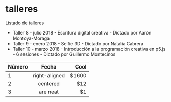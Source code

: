 # talleres

Listado de talleres


* Taller 8 - julio 2018 - Escritura digital creativa - Dictado por Aarón Montoya-Moraga
* Taller 9 - enero 2018 - Selfie 3D - Dictado por Natalia Cabrera
* Taller 10 - marzo 2018 - Introducción a la programación creativa en p5.js - 6 sesiones - Dictado por Guillermo Montecinos

| Número| Fecha     | Cool  |
| ------|:---------:| -----:|
| 1 | right-aligned | $1600 |
| 2 | centered      |   $12 |
| 3 | are neat      |    $1 |
